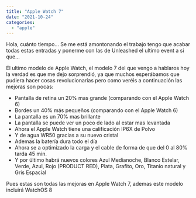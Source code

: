 ```yaml
---
title: "Apple Watch 7"
date: "2021-10-24"
categories: 
  - "apple"
---
```


Hola, cuánto tiempo… Se me está amontonando el trabajo tengo que acabar todas estas entradas y ponerme con las de Unleashed el ultimo event a si que…

El ultimo modelo de Apple Watch, el modelo 7 del que vengo a hablaros hoy la verdad es que me dejo sorprendió, ya que muchos esperábamos que pudiera hacer cosas revolucionarias pero como veréis a continuación las mejoras son pocas:

- Pantalla de retina un 20% mas grande (comparando con el Apple Watch 6)
- Bordes un 40% más pequeños (comparando con el Apple Watch 6)
- La pantalla es un 70% mas brillante
- La pantalla se puede ver un poco de lado al estar mas levantada
- Ahora el Apple Watch tiene una calificación IP6X de Polvo
- Y de agua WR50 gracias a su nuevo cristal
- Ademas la batería dura todo el día
- Ahora se a optimizado la carga y el cable de forma de que del 0 al 80% tarda 45 min.
- Y por último habrá nuevos colores Azul Medianoche, Blanco Estelar, Verde, Azul, Rojo (PRODUCT RED), Plata, Grafito, Oro, Titanio natural y Gris Espacial

Pues estas son todas las mejoras en Apple Watch 7, ademas este modelo incluirá WatchOS 8
